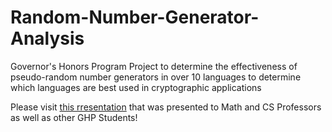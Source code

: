 # Random-Number-Generator-Analysis
Governor's Honors Program Project to determine the effectiveness of pseudo-random number generators in over 10 languages to determine which languages are best used in cryptographic applications

Please visit [this rresentation](https://docs.google.com/presentation/d/15PjjsZMb_9XmoR_q4an3asZ9Ct0uBFJBJnSshfUeCeg/edit?usp=sharing "GHP Presentation") that was presented to Math and CS Professors as well as other GHP Students!

